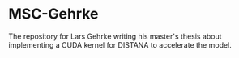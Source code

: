 # MSC-Gehrke
The repository for Lars Gehrke writing his master's thesis about implementing a CUDA kernel for DISTANA to accelerate the model.
